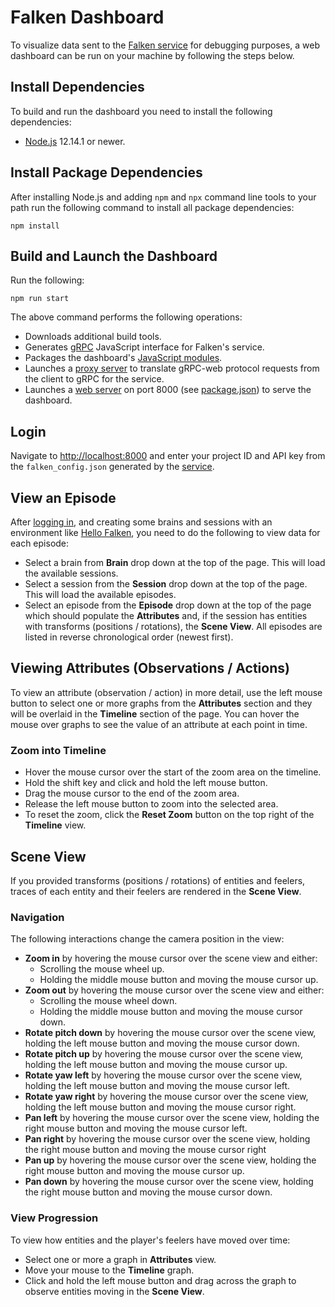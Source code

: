 # Falken Dashboard

To visualize data sent to the [Falken service](../service/README.md) for
debugging purposes, a web dashboard can be run on your machine by following
the steps below.

## Install Dependencies

To build and run the dashboard you need to install the following dependencies:

 * [Node.js](https://nodejs.org) 12.14.1 or newer.

## Install Package Dependencies

After installing Node.js and adding `npm` and `npx` command line tools to your
path run the following command to install all package dependencies:

```
npm install
```

## Build and Launch the Dashboard

Run the following:

```
npm run start
```

The above command performs the following operations:

 * Downloads additional build tools.
 * Generates [gRPC](https://github.com/grpc/grpc-web) JavaScript interface for
   Falken's service.
 * Packages the dashboard's [JavaScript modules](src/).
 * Launches a [proxy server](https://github.com/improbable-eng/grpc-web/tree/master/go/grpcwebproxy)
   to translate gRPC-web protocol requests from the client to gRPC for the
   service.
 * Launches a [web server](https://webpack.js.org/configuration/dev-server/)
   on port 8000 (see [package.json](pacakge.json)) to serve the dashboard.

## Login

Navigate to [http://localhost:8000](http://localhost:8000) and enter
your project ID and API key from the `falken_config.json` generated by the
[service](../service/README.md#launch-the-service).

## View an Episode

After [logging in](#login), and creating some brains and sessions with an
environment like [Hello Falken](environments/unity/demos/Assets/HelloFalken),
you need to do the following to view data for each episode:

 * Select a brain from **Brain** drop down at the top of the page. This will
   load the available sessions.
 * Select a session from the **Session** drop down at the top of the page. This
   will load the available episodes.
 * Select an episode from the **Episode** drop down at the top of the page which
   should populate the **Attributes** and, if the session has entities with
   transforms (positions / rotations), the **Scene View**. All episodes are
   listed in reverse chronological order (newest first).

## Viewing Attributes (Observations / Actions)

To view an attribute (observation / action) in more detail, use the left mouse
button to select one or more graphs from the **Attributes** section and they
will be overlaid in the **Timeline** section of the page. You can hover the
mouse over graphs to see the value of an attribute at each point in time.

### Zoom into Timeline

 * Hover the mouse cursor over the start of the zoom area on the timeline.
 * Hold the shift key and click and hold the left mouse button.
 * Drag the mouse cursor to the end of the zoom area.
 * Release the left mouse button to zoom into the selected area.
 * To reset the zoom, click the **Reset Zoom** button on the top right of the
   **Timeline** view.

## Scene View

If you provided transforms (positions / rotations) of entities and feelers,
traces of each entity and their feelers are rendered in the **Scene View**.

### Navigation

The following interactions change the camera position in the view:

 * **Zoom in** by hovering the mouse cursor over the scene view and either:
   * Scrolling the mouse wheel up.
   * Holding the middle mouse button and moving the mouse cursor up.
 * **Zoom out** by hovering the mouse cursor over the scene view and either:
   * Scrolling the mouse wheel down.
   * Holding the middle mouse button and moving the mouse cursor down.
 * **Rotate pitch down** by hovering the mouse cursor over the scene view,
   holding the left mouse button and moving the mouse cursor down.
 * **Rotate pitch up** by hovering the mouse cursor over the scene view,
   holding the left mouse button and moving the mouse cursor up.
 * **Rotate yaw left** by hovering the mouse cursor over the scene view, holding
   the left mouse button and moving the mouse cursor left.
 * **Rotate yaw right** by hovering the mouse cursor over the scene view,
   holding the left mouse button and moving the mouse cursor right.
 * **Pan left** by hovering the mouse cursor over the scene view,
   holding the right mouse button and moving the mouse cursor left.
 * **Pan right** by hovering the mouse cursor over the scene view,
   holding the right mouse button and moving the mouse cursor right
 * **Pan up** by hovering the mouse cursor over the scene view,
   holding the right mouse button and moving the mouse cursor up.
 * **Pan down** by hovering the mouse cursor over the scene view,
   holding the right mouse button and moving the mouse cursor down.

### View Progression

To view how entities and the player's feelers have moved over time:

 * Select one or more a graph in **Attributes** view.
 * Move your mouse to the **Timeline** graph.
 * Click and hold the left mouse button and drag across the graph to observe
   entities moving in the **Scene View**.
